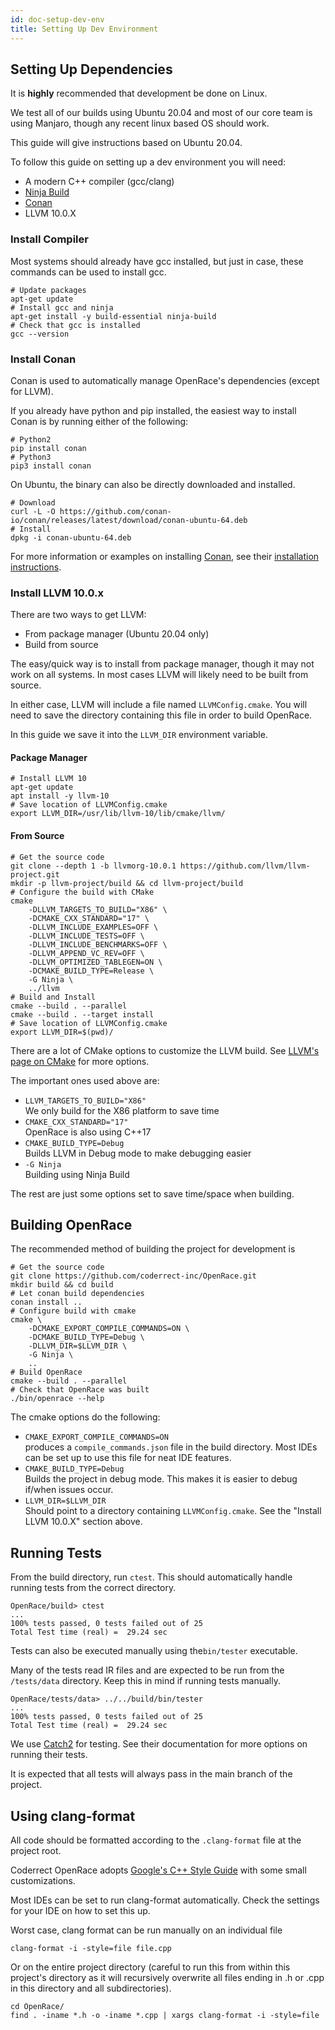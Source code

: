 ```yaml
---
id: doc-setup-dev-env
title: Setting Up Dev Environment
---
```


## Setting Up Dependencies

It is **highly** recommended that development be done on Linux.

We test all of our builds using Ubuntu 20.04 and most of our core team is using Manjaro, though any recent linux based OS should work.

This guide will give instructions based on Ubuntu 20.04.

To follow this guide on setting up a dev environment you will need:
 - A modern C++ compiler (gcc/clang)
 - [Ninja Build](https://ninja-build.org/)
 - [Conan](https://conan.io/downloads.html)
 - LLVM 10.0.X

### Install Compiler

Most systems should already have gcc installed, but just in case, these commands can be used to install gcc. 

```shell
# Update packages 
apt-get update
# Install gcc and ninja
apt-get install -y build-essential ninja-build
# Check that gcc is installed
gcc --version
```

### Install Conan

Conan is used to automatically manage OpenRace's dependencies (except for LLVM).

If you already have python and pip installed, the easiest way to install Conan is by running either of the following:

```shell
# Python2
pip install conan
# Python3
pip3 install conan
```

On Ubuntu, the binary can also be directly downloaded and installed.
``` shell
# Download
curl -L -O https://github.com/conan-io/conan/releases/latest/download/conan-ubuntu-64.deb
# Install
dpkg -i conan-ubuntu-64.deb 
```

For more information or examples on installing [Conan](https://conan.io/downloads.html), see their [installation instructions](https://docs.conan.io/en/latest/installation.html).


### Install LLVM 10.0.x

There are two ways to get LLVM:
 - From package manager (Ubuntu 20.04 only)
 - Build from source

The easy/quick way is to install from package manager, though it may not work on all systems. In most cases LLVM will likely need to be built from source.

In either case, LLVM will include a file named `LLVMConfig.cmake`. You will need to save the directory containing this file in order to build OpenRace.

In this guide we save it into the `LLVM_DIR` environment variable.

#### Package Manager

```shell
# Install LLVM 10
apt-get update
apt install -y llvm-10
# Save location of LLVMConfig.cmake
export LLVM_DIR=/usr/lib/llvm-10/lib/cmake/llvm/
```

#### From Source

```shell
# Get the source code
git clone --depth 1 -b llvmorg-10.0.1 https://github.com/llvm/llvm-project.git
mkdir -p llvm-project/build && cd llvm-project/build
# Configure the build with CMake
cmake
    -DLLVM_TARGETS_TO_BUILD="X86" \
    -DCMAKE_CXX_STANDARD="17" \
    -DLLVM_INCLUDE_EXAMPLES=OFF \
    -DLLVM_INCLUDE_TESTS=OFF \
    -DLLVM_INCLUDE_BENCHMARKS=OFF \
    -DLLVM_APPEND_VC_REV=OFF \
    -DLLVM_OPTIMIZED_TABLEGEN=ON \
    -DCMAKE_BUILD_TYPE=Release \
    -G Ninja \
    ../llvm
# Build and Install
cmake --build . --parallel
cmake --build . --target install
# Save location of LLVMConfig.cmake
export LLVM_DIR=$(pwd)/
```

There are a lot of CMake options to customize the LLVM build. See [LLVM's page on CMake](https://www.llvm.org/docs/CMake.html) for more options.

The important ones used above are:
- `LLVM_TARGETS_TO_BUILD="X86"`  
We only build for the X86 platform to save time
- `CMAKE_CXX_STANDARD="17"`  
OpenRace is also using C++17
- `CMAKE_BUILD_TYPE=Debug`  
Builds LLVM in Debug mode to make debugging easier
- `-G Ninja`  
Building using Ninja Build

The rest are just some options set to save time/space when building.


## Building OpenRace

The recommended method of building the project for development is

```shell
# Get the source code
git clone https://github.com/coderrect-inc/OpenRace.git
mkdir build && cd build
# Let conan build dependencies
conan install ..
# Configure build with cmake
cmake \
    -DCMAKE_EXPORT_COMPILE_COMMANDS=ON \
    -DCMAKE_BUILD_TYPE=Debug \
    -DLLVM_DIR=$LLVM_DIR \
    -G Ninja \
    ..
# Build OpenRace
cmake --build . --parallel
# Check that OpenRace was built
./bin/openrace --help
```

The cmake options do the following:
 - `CMAKE_EXPORT_COMPILE_COMMANDS=ON`  
 produces a `compile_commands.json` file in the build directory. Most IDEs can be set up to use this file for neat IDE features.
 - `CMAKE_BUILD_TYPE=Debug`  
 Builds the project in debug mode. This makes it is easier to debug if/when issues occur.
 - `LLVM_DIR=$LLVM_DIR`  
 Should point to a directory containing `LLVMConfig.cmake`. See the "Install LLVM 10.0.X" section above.

## Running Tests

From the build directory, run `ctest`. This should automatically handle running tests from the correct directory. 

```shell
OpenRace/build> ctest
...
100% tests passed, 0 tests failed out of 25
Total Test time (real) =  29.24 sec
```

Tests can also be executed manually using the`bin/tester` executable. 

Many of the tests read IR files and are expected to be run from the `/tests/data` directory. Keep this in mind if running tests manually. 

```shell
OpenRace/tests/data> ../../build/bin/tester
...
100% tests passed, 0 tests failed out of 25
Total Test time (real) =  29.24 sec
```

We use [Catch2](https://github.com/catchorg/Catch2) for testing. See their documentation for more options on running their tests.

It is expected that all tests will always pass in the main branch of the project.

<!-- ## Adding Tests

**NOTE** this probably belongs in a different section about doing development.

Tests are split into two types, unit and integration.

Unit tests are for testing individual components. For example, there are tests for each type of llvm instruction parse by the `Builder` class in the `IR` directory. These tests are mostly located under `tests/unit/IR`.

Integrations tests check the end-to-end functionality. These tests read in some program's IR, run race detection, and check that the resulting report is correct.

Any time code is added, tests should also likely be added to cover the new code. In most cases it is likely that both unit and integration tests should be added.

For example, when adding support for `pthread_create`, a unit test should be added to check that the llvm IR call to `pthread_create` is correctly recognized, and an integration test for a simple program using `pthread_create` should be added. -->


## Using clang-format

All code should be formatted according to the `.clang-format` file at the project root.

Coderrect OpenRace adopts [Google's C++ Style Guide](https://google.github.io/styleguide/cppguide.html) with some small customizations.

Most IDEs can be set to run clang-format automatically. Check the settings for your IDE on how to set this up.

Worst case, clang format can be run manually on an individual file

```
clang-format -i -style=file file.cpp
```

Or on the entire project directory (careful to run this from within this project's directory as it will recursively overwrite all files ending in .h or .cpp in this directory and all subdirectories).

```
cd OpenRace/
find . -iname *.h -o -iname *.cpp | xargs clang-format -i -style=file
```
